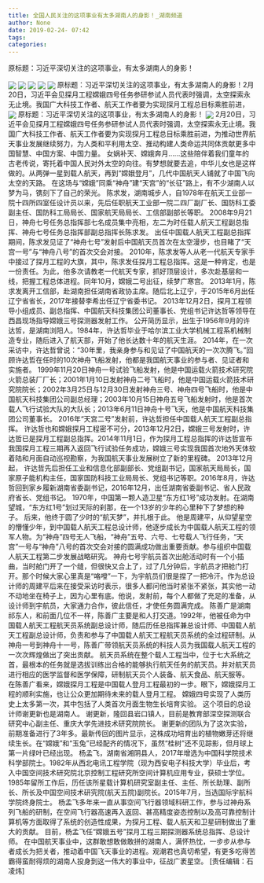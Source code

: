 ```yaml
---
title: 全国人民关注的这项事业有太多湖南人的身影！_湖南频道
author: None
date: 2019-02-24- 07:42
tags: 
categories: 
---
```

原标题：习近平深切关注的这项事业，有太多湖南人的身影！
<!-- more -->
                
<img align="center" border="0" src="http://s.image.hnol.net/x/640x0/auto/http://img1.voc.com.cn/UpLoadFile/2019/02/23/20190223094804873.jpg" />
                
<img align="center" border="0" src="http://s.image.hnol.net/x/640x0/auto/http://img1.voc.com.cn/UpLoadFile/2019/02/23/201902230948048561.jpg" />
            
<img align="center" border="0" src="http://s.image.hnol.net/x/640x0/auto/http://img1.voc.com.cn/UpLoadFile/2019/02/23/20190223094804940.jpg" />
<img align="center" border="0" src="http://s.image.hnol.net/x/640x0/auto/http://img1.voc.com.cn/UpLoadFile/2019/02/23/20190223094804515.jpg" />
<img align="center" border="0" src="http://s.image.hnol.net/x/640x0/auto/http://img1.voc.com.cn/UpLoadFile/2019/02/23/201902230948049844.jpg" />
原标题：习近平深切关注的这项事业，有太多湖南人的身影！2月20日，习近平会见探月工程嫦娥四号任务参研参试人员代表时强调，太空探索永无止境。我国广大科技工作者、航天工作者要为实现探月工程总目标乘胜前进，
<img align="center" border="0" src="http://s.image.hnol.net/x/640x0/auto/http://img1.voc.com.cn/UpLoadFile/2019/02/23/201902230948055197.jpg" />
原标题：习近平深切关注的这项事业，有太多湖南人的身影！
<img align="center" border="0" src="http://p2.ifengimg.com/a/2016/0810/204c433878d5cf9size1_w16_h16.png" />
2月20日，习近平会见探月工程嫦娥四号任务参研参试人员代表时强调，太空探索永无止境。我国广大科技工作者、航天工作者要为实现探月工程总目标乘胜前进，为推动世界航天事业发展继续努力，为人类和平利用太空、推动构建人类命运共同体贡献更多中国智慧、中国方案、中国力量。
女娲补天、嫦娥奔月……这些陪伴着我们童年的古老传说，寄托着中国人民对外太空的向往。有梦想就要去追，中华儿女也是这样做的。从两弹一星到载人航天，再到“嫦娥登月”，几代中国航天人铺就了中国飞向太空的天路。
在这场与“嫦娥”同乘“神舟”建“天宫”的“长征”路上，有不少湖南人以梦为马，镌刻下了自己的荣光。
陈求发，湖南城步人，自1978年在航天工业部一院十四所四室任设计员以来，先后任职航天工业部一院二四厂副厂长、国防科工委副主任、国防科工局局长、国家航天局局长、工信部副部长等职。
2008年9月21日，神舟七号任务总指挥部七名成员集中亮相，左二为时任载人航天工程副总指挥、神舟七号任务总指挥部副总指挥长陈求发。
出任中国载人航天工程副总指挥期间，陈求发见证了“神舟七号”发射后中国航天员首次在太空漫步，也目睹了“天宫一号”与“神舟八号”的首次交会对接。
2010年，陈求发等人从老一代航天专家手中接过了探月工程的大旗，其中，陈求发任探月工程总指挥。这是一种肯定，也是一份责任。为此，他多次请教老一代航天专家，抓好顶层设计，多次赴基层和一线，把握工程总体进程。同年10月，嫦娥二号出征，续梦广寒宫。
2013年1月，陈求发离开工信部，赴湖南担任湖南省政协主席。随后北上辽宁，于2015年6月出任辽宁省省长，2017年接替李希出任辽宁省委书记。
2013年12月2日，探月工程领导小组成员、副总指挥、中国航天科技集团公司董事长、党组书记许达哲等领导在西昌现场指导嫦娥三号探测器发射工作。
公开简历显示，出生于1956年9月的许达哲，是湖南浏阳人。1984年，许达哲毕业于哈尔滨工业大学机械工程系机械制造专业，随后进入了航天部，开始了他长达数十年的航天生涯。
2014年，在一次采访中，许达哲曾说：“30年里，我亲身参与和见证了中国航天的一次次腾飞。”回顾许达哲在任时的10次神舟飞船发射，他都是我国航天事业的参与者、见证者和实施者。
1999年11月20日神舟一号试验飞船发射，他是中国运载火箭技术研究院火箭总装厂厂长；2001年1月10日发射神舟二号飞船时，他是中国运载火箭技术研究院院长；2002年3月25日与12月30日发射神舟三号、神舟四号飞船时，他是中国航天科技集团公司副总经理；2003年10月15日神舟五号飞船发射时，他是首次载人飞行试验大队的大队长；2013年6月11日神舟十号飞天，他是中国航天科技集团公司董事长。
2016年“天宫二号”发射前，许达哲担任中国载人航天工程副总指挥。
许达哲也和嫦娥探月工程密不可分，2013年12月2日，嫦娥三号发射时，许达哲已是探月工程副总指挥。2014年11月1日，作为探月工程总指挥的许达哲宣布我国探月工程三期再入返回飞行试验任务成功，嫦娥三号实现我国首次地外天体软着陆和月面自动巡视勘察，为我国航天事业发展树立了新的里程碑。
2013年12月起， 许达哲先后担任工业和信息化部副部长、党组副书记，国家航天局局长，国家原子能机构主任，国家国防科技工业局局长、党组书记等职。2016年8月，许达哲回到家乡履新湖南省委副书记，2016年12月，出任湖南省委副书记、省人民政府省长、党组书记。
1970年，中国第一颗人造卫星“东方红1号”成功发射。在湖南望城，“东方红1号”划过天际的刹那，在一个13岁的少年的心里种下了梦想的种子。
后来，他终于圆了少时的“航天梦”，并扎根于此。
他是周建平，从仰望星空的懵懂少年，到中国载人航天工程总设计师，他逐步成长为中国载人航天工程的领军人物。为“神舟”四号无人飞船，“神舟”五号、六号、七号载人飞行任务，“天宫”一号与“神舟”八号的首次交会对接的圆满成功做出重要贡献。参与组织中国载人航天工程第二步发展战略研究。
神舟七号宇航员首次出舱活动时有一个小插曲，当时舱门开了一个缝，但很快又合上了，过了几分钟后，宇航员才把舱门打开。那个时候大家心里真是“咯噔”一下，为宇航员们很是捏了一把冷汗。作为总设计师的周建平后来在接受采访时表示，很多人都问他当时紧张不紧张，其实他一动不动地坐在椅子上，因为心里有底。他说，发射前，每个人都做了充足的准备，从设计师到宇航员，大家通力合作，彼此信任，才使任务圆满完成。
陈善广是湖南祁东人，和前面几位不一样，陈善广主要是和人打交道。1992年，他被任命为中国载人航天工程航天员系统副总设计师，随后历任总指挥兼总设计师、中国载人航天工程副总设计师，负责和参与了中国载人航天工程航天员系统的全过程研制。从神舟一号到神舟十一号，陈善广带领航天员系统的科技人员为我国载人航天工程的一次次辉煌做出了突出贡献。
航天员系统在整个载人工程当中，位于七大系统之首，最根本的任务就是选拔训练出合格的能够执行航天任务的航天员。并对航天员进行相应的医学监督和医学保障，研制航天员个人装备、航天食品、航天服等。
在陈善广看来，嫦娥探月工程是中国载人登月工程最初的一步。眼下，嫦娥探月工程的顺利实施，也让公众更加期待未来的载人登月工程。
嫦娥四号实现了人类历史上太多第一次，其中包括了人类首次月面生物生长培育实验。
这个项目的总设计师谢更新也是湖南人。
谢更新，隆回县岩口镇人，目前是教育部深空探测联合研究中心副主任、重庆大学先进技术研究院院长。
谢更新的团队为了这次实验，前期准备进行了3年多。最新传回的图片显示，这株成功培育出的植物嫩芽还将继续生长。在“嫦娥”和“玉兔”已经配齐的情况下，虽然“桂树”还不见踪影，但月球上第一片绿叶已经出现。
杨孟飞，湖南省湘阴县人，2017年增选为中国科学院技术科学部院士。1982年从西北电讯工程学院（现为西安电子科技大学）毕业后，考入中国空间技术研究院北京控制工程研究所空间计算机应用专业，获硕士学位。1985年留所工作后，历任该所星载计算机研究室副主任、主任、所长助理、副所长、所长及中国空间技术研究院(航天五院)副院长。2015年7月，当选国际宇航科学院终身院士。
杨孟飞多年来一直从事空间飞行器领域科研工作，参与过神舟系列飞船的研制，在空间飞行器高速再入返回、甚高精度姿态控制以及高可靠控制计算机等方面取得了系统的创造性成果，为探月工程、载人航天和卫星研制做出了重大的贡献。
目前，杨孟飞任“嫦娥五号”探月工程三期探测器系统总指挥、总设计师。
在中国航天事业中，这群敢想敢做敢拼的湖南人，满怀热忱，一步步从参与者成长为把关者，推动着中国飞天事业的进程。观潮君也真切希望，有更多吃得苦霸得蛮耐得烦的湖南人投身到这一伟大的事业中，征战广袤星空。
[责任编辑：石凌炜]
            
